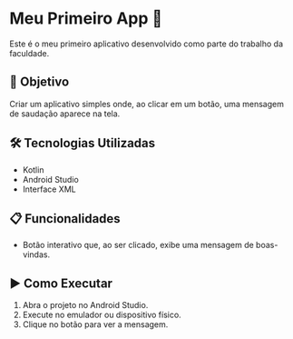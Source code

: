 # Meu Primeiro App 📱

Este é o meu primeiro aplicativo desenvolvido como parte do trabalho da faculdade.

## 🎯 Objetivo
Criar um aplicativo simples onde, ao clicar em um botão, uma mensagem de saudação aparece na tela.

## 🛠 Tecnologias Utilizadas
- Kotlin
- Android Studio
- Interface XML

## 📋 Funcionalidades
- Botão interativo que, ao ser clicado, exibe uma mensagem de boas-vindas.

## ▶ Como Executar
1. Abra o projeto no Android Studio.
2. Execute no emulador ou dispositivo físico.
3. Clique no botão para ver a mensagem.
